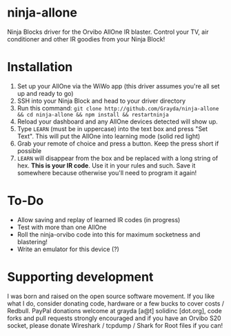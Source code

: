 ninja-allone
============

Ninja Blocks driver for the Orvibo AllOne IR blaster. Control your TV, air conditioner and other IR goodies from your Ninja Block!

Installation
============

 1. Set up your AllOne via the WiWo app (this driver assumes you're all set up and ready to go)
 2. SSH into your Ninja Block and head to your driver directory
 3. Run this command: `git clone http://github.com/Grayda/ninja-allone && cd ninja-allone && npm install && restartninja`
 4. Reload your dashboard and any AllOne devices detected will show up.
 5. Type `LEARN` (must be in uppercase) into the text box and press "Set Text". This will put the AllOne into learning mode (solid red light)
 6. Grab your remote of choice and press a button. Keep the press short if possible
 7. `LEARN` will disappear from the box and be replaced with a long string of hex. **This is your IR code**. Use it in your rules and such. Save it somewhere because otherwise you'll need to program it again!

To-Do
=====

* Allow saving and replay of learned IR codes (in progress)
* Test with more than one AllOne
* Roll the ninja-orvibo code into this for maximum socketness and blastering!
* Write an emulator for this device (?)

Supporting development
======================

I was born and raised on the open source software movement. If you like what I do, consider donating code, hardware or a few bucks to cover costs / Redbull. PayPal donations welcome at grayda [a@t] solidinc [dot.org], code forks and pull requests strongly encouraged and if you have an Orvibo S20 socket, please donate Wireshark / tcpdump / Shark for Root files if you can!
